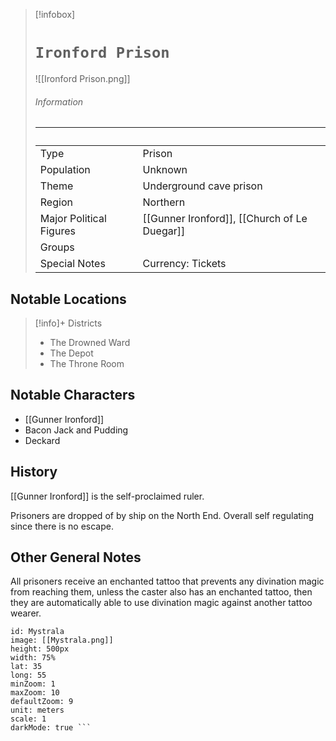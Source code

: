 > [!infobox]
> # `Ironford Prison` 
> ![[Ironford Prison.png]]
> ###### Information
>  ‎  | ‎   |
> ---|---|
> Type | Prison  | 
> Population | Unknown  | 
> Theme | Underground cave prison |
> Region | Northern |
> Major Political Figures | [[Gunner Ironford]], [[Church of Le Duegar]] |
> Groups |  |
> Special Notes |Currency: Tickets|

 
 ## Notable Locations
> [!info]+ Districts  
> - The Drowned Ward
> - The Depot
> - The Throne Room

## Notable Characters
- [[Gunner Ironford]]
- Bacon Jack and Pudding
- Deckard

## History
[[Gunner Ironford]] is the self-proclaimed ruler.

Prisoners are dropped of by ship on the North End. Overall self regulating since there is no escape. 

## Other General Notes
All prisoners receive an enchanted tattoo that prevents any divination magic from reaching them, unless the caster also has an enchanted tattoo, then they are automatically able to use divination magic against another tattoo wearer. 

```leaflet 
id: Mystrala
image: [[Mystrala.png]] 
height: 500px 
width: 75%
lat: 35
long: 55
minZoom: 1 
maxZoom: 10 
defaultZoom: 9
unit: meters 
scale: 1
darkMode: true ```